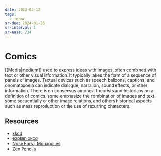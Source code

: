 ```yaml
---
date: 2023-03-12
tags:
  - inbox
sr-due: 2024-01-26
sr-interval: 1
sr-ease: 234
---
```


# Comics

[[Media|medium]] used to express ideas with images, often
combined with text or other visual information. It typically takes the form of a
sequence of panels of images. Textual devices such as speech balloons, captions,
and onomatopoeia can indicate dialogue, narration, sound effects, or other
information. There is no consensus amongst theorists and historians on a
definition of comics; some emphasize the combination of images and text, some
sequentially or other image relations, and others historical aspects such as
mass reproduction or the use of recurring characters.

## Resources

- [xkcd](https://xkcd.com/)
- [explain xkcd](https://www.explainxkcd.com/wiki/index.php/Main_Page)
- [Nose Ears | Monopolies](https://wuzzy.neocities.org/)
- [Zen Pencils](https://www.zenpencils.com/newreaders/)
